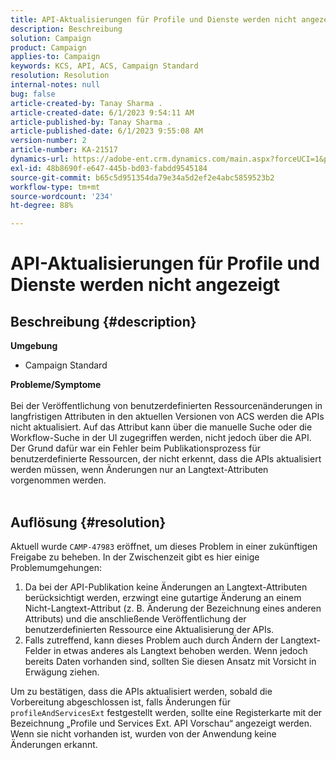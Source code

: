 ```yaml
---
title: API-Aktualisierungen für Profile und Dienste werden nicht angezeigt
description: Beschreibung
solution: Campaign
product: Campaign
applies-to: Campaign
keywords: KCS, API, ACS, Campaign Standard
resolution: Resolution
internal-notes: null
bug: false
article-created-by: Tanay Sharma .
article-created-date: 6/1/2023 9:54:11 AM
article-published-by: Tanay Sharma .
article-published-date: 6/1/2023 9:55:08 AM
version-number: 2
article-number: KA-21517
dynamics-url: https://adobe-ent.crm.dynamics.com/main.aspx?forceUCI=1&pagetype=entityrecord&etn=knowledgearticle&id=066ce93c-6200-ee11-8f6e-6045bd0067ea
exl-id: 48b8690f-e647-445b-bd03-fabdd9545184
source-git-commit: b65c5d951354da79e34a5d2ef2e4abc5859523b2
workflow-type: tm+mt
source-wordcount: '234'
ht-degree: 88%

---
```


# API-Aktualisierungen für Profile und Dienste werden nicht angezeigt

## Beschreibung {#description}

<b>Umgebung</b>
- Campaign Standard

<b>Probleme/Symptome</b><br><br>Bei der Veröffentlichung von benutzerdefinierten Ressourcenänderungen in langfristigen Attributen in den aktuellen Versionen von ACS werden die APIs nicht aktualisiert. Auf das Attribut kann über die manuelle Suche oder die Workflow-Suche in der UI zugegriffen werden, nicht jedoch über die API. Der Grund dafür war ein Fehler beim Publikationsprozess für benutzerdefinierte Ressourcen, der nicht erkennt, dass die APIs aktualisiert werden müssen, wenn Änderungen nur an Langtext-Attributen vorgenommen werden.
<br> <br>

## Auflösung {#resolution}


Aktuell wurde `CAMP-47983` eröffnet, um dieses Problem in einer zukünftigen Freigabe zu beheben. In der Zwischenzeit gibt es hier einige Problemumgehungen:

1. Da bei der API-Publikation keine Änderungen an Langtext-Attributen berücksichtigt werden, erzwingt eine gutartige Änderung an einem Nicht-Langtext-Attribut (z. B. Änderung der Bezeichnung eines anderen Attributs) und die anschließende Veröffentlichung der benutzerdefinierten Ressource eine Aktualisierung der APIs.
2. Falls zutreffend, kann dieses Problem auch durch Ändern der Langtext-Felder in etwas anderes als Langtext behoben werden. Wenn jedoch bereits Daten vorhanden sind, sollten Sie diesen Ansatz mit Vorsicht in Erwägung ziehen.


Um zu bestätigen, dass die APIs aktualisiert werden, sobald die Vorbereitung abgeschlossen ist, falls Änderungen für `profileAndServicesExt` festgestellt werden, sollte eine Registerkarte mit der Bezeichnung „Profile und Services Ext. API Vorschau“ angezeigt werden. Wenn sie nicht vorhanden ist, wurden von der Anwendung keine Änderungen erkannt.

